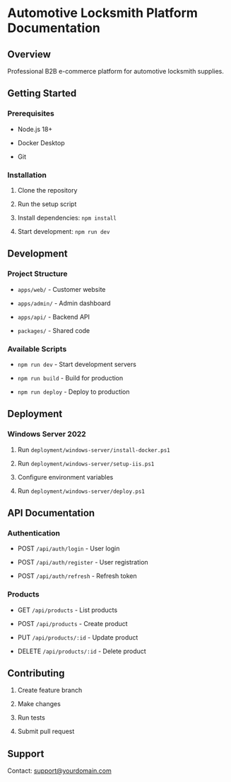 ﻿<!-- filepath: automotive-salah/docs/README.md -->

# Automotive Locksmith Platform Documentation

## Overview

Professional B2B e-commerce platform for automotive locksmith supplies.

## Getting Started

### Prerequisites

- Node.js 18+

- Docker Desktop

- Git

### Installation

1. Clone the repository

2. Run the setup script

3. Install dependencies: `npm install`

4. Start development: `npm run dev`

## Development

### Project Structure

- `apps/web/` - Customer website

- `apps/admin/` - Admin dashboard

- `apps/api/` - Backend API

- `packages/` - Shared code

### Available Scripts

- `npm run dev` - Start development servers

- `npm run build` - Build for production

- `npm run deploy` - Deploy to production

## Deployment

### Windows Server 2022

1. Run `deployment/windows-server/install-docker.ps1`

2. Run `deployment/windows-server/setup-iis.ps1`

3. Configure environment variables

4. Run `deployment/windows-server/deploy.ps1`

## API Documentation

### Authentication

- POST `/api/auth/login` - User login

- POST `/api/auth/register` - User registration

- POST `/api/auth/refresh` - Refresh token

### Products

- GET `/api/products` - List products

- POST `/api/products` - Create product

- PUT `/api/products/:id` - Update product

- DELETE `/api/products/:id` - Delete product

## Contributing

1. Create feature branch

2. Make changes

3. Run tests

4. Submit pull request

## Support

Contact: support@yourdomain.com
